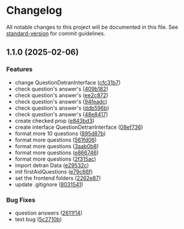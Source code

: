 # Changelog

All notable changes to this project will be documented in this file. See [standard-version](https://github.com/conventional-changelog/standard-version) for commit guidelines.

## 1.1.0 (2025-02-06)


### Features

* change QuestionDetranInterface ([cfc31b7](https://github.com/Sabrina-Poderis/detran-sp-practice-exam-json/commit/cfc31b7fdd7de7740aeba3d960af8ce05db40ab4))
* check question's answer's ([409b182](https://github.com/Sabrina-Poderis/detran-sp-practice-exam-json/commit/409b1826cc01b29e2f5f3e1a45a7f17ff8d48613))
* check question's answer's ([ee2c872](https://github.com/Sabrina-Poderis/detran-sp-practice-exam-json/commit/ee2c87209070c4434cdad5c96542bf41c3c08c65))
* check question's answer's ([94feadc](https://github.com/Sabrina-Poderis/detran-sp-practice-exam-json/commit/94feadc08b4c2da2c4080f7019fb9fdad8cdff5c))
* check question's answer's ([ddb596b](https://github.com/Sabrina-Poderis/detran-sp-practice-exam-json/commit/ddb596b183b6a26b3e864043a78b05837cceae07))
* check question's answer's ([48e8417](https://github.com/Sabrina-Poderis/detran-sp-practice-exam-json/commit/48e84173617379a0e5ebfcba66e0357439c02adc))
* create checked prop ([e843bd3](https://github.com/Sabrina-Poderis/detran-sp-practice-exam-json/commit/e843bd3e944ced5677f2f3b71d52ed2be04be1e0))
* create interface QuestionDetranInterface ([08ef736](https://github.com/Sabrina-Poderis/detran-sp-practice-exam-json/commit/08ef73607334b4ded8f0df77e8e367028665e337))
* format more 10 questions ([895d87b](https://github.com/Sabrina-Poderis/detran-sp-practice-exam-json/commit/895d87b31400a82660683583314aec7042eaf1dd))
* format more questions ([561fd06](https://github.com/Sabrina-Poderis/detran-sp-practice-exam-json/commit/561fd06f27bd1679051b80a563f03b0e5c4ad415))
* format more questions ([3aab0b8](https://github.com/Sabrina-Poderis/detran-sp-practice-exam-json/commit/3aab0b8c2a1749eae6107265a10a4b815b83384f))
* format more questions ([e866746](https://github.com/Sabrina-Poderis/detran-sp-practice-exam-json/commit/e866746996433489c478b3af3e48b64b69dbb24a))
* format more questions ([2f315ac](https://github.com/Sabrina-Poderis/detran-sp-practice-exam-json/commit/2f315ac0f0d8cb585c8c55088b16c392bbcdd552))
* import detran Data ([e29532c](https://github.com/Sabrina-Poderis/detran-sp-practice-exam-json/commit/e29532cdd0007a846faf1d5ea5cf930f2a54c81d))
* init firstAidQuestions ([e79c66f](https://github.com/Sabrina-Poderis/detran-sp-practice-exam-json/commit/e79c66f08129dc8b5decffaec3681e6f4acf52fb))
* set the frontend folders ([2262e87](https://github.com/Sabrina-Poderis/detran-sp-practice-exam-json/commit/2262e873120614f7cb2da8d3e914d75b16932707))
* update .gitignore ([8031541](https://github.com/Sabrina-Poderis/detran-sp-practice-exam-json/commit/8031541baa2824fc3f580fa3d006060821c8fe29))


### Bug Fixes

* question answers ([2611f14](https://github.com/Sabrina-Poderis/detran-sp-practice-exam-json/commit/2611f1413ac7ff0b35a5965cd09817d80ac8a7bf))
* text bug ([5c2710b](https://github.com/Sabrina-Poderis/detran-sp-practice-exam-json/commit/5c2710b79986ddb4693255d5bf2662abbf28e032))
